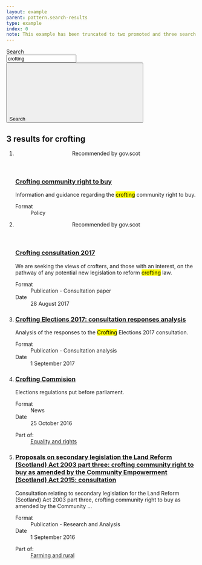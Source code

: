 ```yaml
---
layout: example
parent: pattern.search-results
type: example
index: 0
note: This example has been truncated to two promoted and three search results to conserve space.
---
```


<div class="ds_search-results">
    <div class="ds_site-search">
        <form role="search" class="ds_site-search__form">
            <label class="ds_label  visually-hidden" for="site-search">Search</label>
            <div class="ds_input__wrapper  ds_input__wrapper--has-icon">
                <input name="q" required="" id="site-search" class="ds_input  ds_site-search__input" type="text" value="crofting" placeholder="Search" autocomplete="off">
                <button type="submit" class="ds_button  js-site-search-button">
                    <span class="visually-hidden">Search</span>
                    <svg class="ds_icon" aria-hidden="true" role="img"><use xlink:href="/assets/images/icons/icons.stack.svg#search"></use></svg>
                </button>
            </div>
        </form>
    </div>
    <h2 class="ds_search-results__title"><span class="ds_search-results__title-count">3</span> results for <span class="ds_search-results__title-query">crofting</span></h2>
    <ol class="ds_search-results__list" data-total="5">
        <li class="ds_search-result  ds_search-result--promoted">
            <div class="ds_search-result--promoted-content">
                <header class="ds_search-result--promoted-title">Recommended by gov.scot</header>
                <h3 class="ds_search-result__title">
                    <a class="ds_search-result__link" href="#">Crofting community right to buy</a>
                </h3>
                <p class="ds_search-result__summary">Information and guidance regarding the <mark>crofting</mark> community right to buy.</p>
                <dl class="ds_metadata ds_search-result__metadata  ds_metadata--inline">
                    <div class="ds_metadata__item">
                        <dt class="ds_metadata__key visually-hidden">Format</dt>
                        <dd class="ds_metadata__value">Policy</dd>
                    </div>
                </dl>
            </div>
        </li>
        <li class="ds_search-result  ds_search-result--promoted">
            <div class="ds_search-result--promoted-content">
                <header class="ds_search-result--promoted-title">Recommended by gov.scot</header>
                <h3 class="ds_search-result__title">
                    <a class="ds_search-result__link" href="#">Crofting consultation 2017</a>
                </h3>
                <p class="ds_search-result__summary">We are seeking the views of crofters, and those with an interest, on the pathway of any potential new legislation to reform <mark>crofting</mark> law.</p>
                <dl class="ds_metadata ds_search-result__metadata ds_metadata--inline">
                    <div class="ds_metadata__item">
                        <dt class="ds_metadata__key visually-hidden">Format</dt>
                        <dd class="ds_metadata__value">Publication - Consultation paper</dd>
                    </div>
                    <div class="ds_metadata__item">
                        <dt class="ds_metadata__key visually-hidden">Date</dt>
                        <dd class="ds_metadata__value">28 August 2017</dd>
                    </div>
                </dl>
            </div>
        </li>
        <li class="ds_search-result">
            <h3 class="ds_search-result__title">
                <a class="ds_search-result__link" href="#">Crofting Elections 2017: consultation responses analysis</a>
            </h3>
            <p class="ds_search-result__summary">Analysis of the responses to the <mark>Crofting</mark> Elections 2017 consultation.</p>
            <dl class="ds_metadata ds_search-result__metadata ds_metadata--inline">
                <div class="ds_metadata__item">
                    <dt class="ds_metadata__key visually-hidden">Format</dt>
                    <dd class="ds_metadata__value">Publication - Consultation analysis</dd>
                </div>
                <div class="ds_metadata__item">
                    <dt class="ds_metadata__key visually-hidden">Date</dt>
                    <dd class="ds_metadata__value">1 September 2017</dd>
                </div>
            </dl>
        </li>
        <li class="ds_search-result">
            <h3 class="ds_search-result__title">
                <a class="ds_search-result__link" href="#">Crofting Commision</a>
            </h3>
            <p class="ds_search-result__summary">Elections regulations put before parliament.</p>
            <dl class="ds_metadata ds_search-result__metadata ds_metadata--inline">
                <div class="ds_metadata__item">
                    <dt class="ds_metadata__key visually-hidden">Format</dt>
                    <dd class="ds_metadata__value">News</dd>
                </div>
                <div class="ds_metadata__item">
                    <dt class="ds_metadata__key visually-hidden">Date</dt>
                    <dd class="ds_metadata__value">25 October 2016</dd>
                </div>
            </dl>
            <dl class="ds_search-result__context">
                <dt class="ds_search-result__context-key">Part of:</dt>
                <dd class="ds_search-result__context-value"><a href="#">Equality and rights</a></dd>
            </dl>
        </li>
        <li class="ds_search-result">
            <h3 class="ds_search-result__title">
                <a class="ds_search-result__link" href="#">Proposals on secondary legislation the Land Reform (Scotland) Act 2003 part three: crofting community right to buy as amended by the Community Empowerment (Scotland) Act 2015: consultation</a>
            </h3>
            <p class="ds_search-result__summary">Consultation relating to secondary legislation for the Land Reform (Scotland) Act 2003 part three, crofting community right to buy as amended by the Community ...</p>
            <dl class="ds_metadata ds_search-result__metadata ds_metadata--inline">
                <div class="ds_metadata__item">
                    <dt class="ds_metadata__key visually-hidden">Format</dt>
                    <dd class="ds_metadata__value">Publication - Research and Analysis</dd>
                </div>
                <div class="ds_metadata__item">
                    <dt class="ds_metadata__key visually-hidden">Date</dt>
                    <dd class="ds_metadata__value">1 September 2016</dd>
                </div>
            </dl>
            <dl class="ds_search-result__context">
                <dt class="ds_search-result__context-key">Part of:</dt>
                <dd class="ds_search-result__context-value"><a href="#">Farming and rural</a></dd>
            </dl>
        </li>
    </ol>
</div>